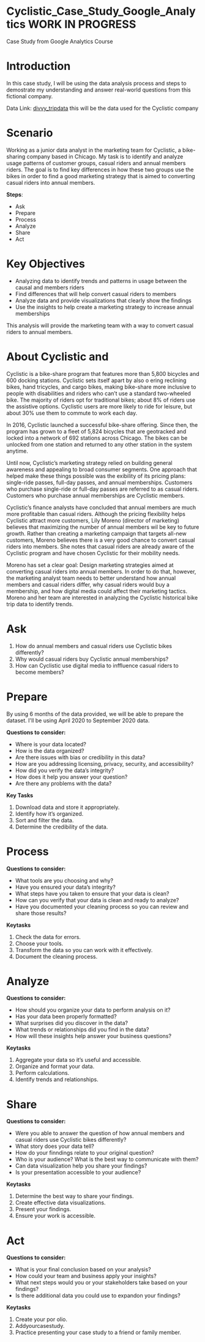 # Cyclistic_Case_Study_Google_Analytics WORK IN PROGRESS
Case Study from Google Analytics Course 

# Introduction
In this case study, I will be using the data analysis process and steps to demostrate my understanding and answer real-world questions from this fictional company.

Data Link: [divvy_tripdata](https://divvy-tripdata.s3.amazonaws.com/index.html) this will be the data used for the Cyclistic company

# Scenario
Working as a junior data analyst in the marketing team for Cyclistic, a bike-sharing company based in Chicago. 
My task is to identify and analyze usage patterns of customer groups, casual riders and annual members riders. 
The goal is to find key differences in how these two groups use the bikes in order to find a good marketing strategy
that is aimed to converting casual riders into annual members. 

__Steps__:
* Ask
* Prepare
* Process
* Analyze
* Share
* Act

# Key Objectives
* Analyzing data to identify trends and patterns in usage between the causal and members riders
* Find differences that will help convert casual riders to members
* Analyze data and provide visualizations that clearly show the findings
* Use the insights to help create a marketing strategy to increase annual memberships

This analysis will provide the marketing team with a way to convert casual riders to annual members.

# About Cyclistic and 
Cyclistic is a bike-share program that features more than 5,800 bicycles and 600 docking stations. Cyclistic sets itself apart
by also o ering reclining bikes, hand tricycles, and cargo bikes, making bike-share more inclusive to people with disabilities
and riders who can’t use a standard two-wheeled bike. The majority of riders opt for traditional bikes; about 8% of riders use
the assistive options. Cyclistic users are more likely to ride for leisure, but about 30% use them to commute to work each
day.

In 2016, Cyclistic launched a successful bike-share offering. Since then, the program has grown to a fleet of 5,824 bicycles that are
geotracked and locked into a network of 692 stations across Chicago. The bikes can be unlocked from one station and returned to
any other station in the system anytime.

Until now, Cyclistic’s marketing strategy relied on building general awareness and appealing to broad consumer segments. One
approach that helped make these things possible was the exibility of its pricing plans: single-ride passes, full-day passes, and
annual memberships. Customers who purchase single-ride or full-day passes are referred to as casual riders. Customers who
purchase annual memberships are Cyclistic members.

Cyclistic’s finance analysts have concluded that annual members are much more profitable than casual riders. Although the pricing
flexibility helps Cyclistic attract more customers, Lily Moreno (director of marketing) believes that maximizing the number of annual 
members wil be key to future growth. Rather than creating a marketing campaign that targets all-new customers, Moreno believes there 
is a very good chance to convert casual riders into members. She notes that casual riders are already aware of the Cyclistic program and have
chosen Cyclistic for their mobility needs.

Moreno has set a clear goal: Design marketing strategies aimed at converting casual riders into annual members. In order to do
that, however, the marketing analyst team needs to better understand how annual members and casual riders differ, why casual
riders would buy a membership, and how digital media could affect their marketing tactics. Moreno and her team are interested in
analyzing the Cyclistic historical bike trip data to identify trends.

# Ask
1. How do annual members and casual riders use Cyclistic bikes differently?
2. Why would casual riders buy Cyclistic annual memberships?
3. How can Cyclistic use digital media to inffluence casual riders to become members?

# Prepare
By using 6 months of the data provided, we will be able to prepare the dataset.
I'll be using April 2020 to September 2020 data.

__Questions to consider:__
* Where is your data located?
* How is the data organized?
* Are there issues with bias or credibility in this data?
* How are you addressing licensing, privacy, security, and accessibility?
* How did you verify the data’s integrity?
* How does it help you answer your question?
* Are there any problems with the data?

__Key Tasks__
1. Download data and store it appropriately.
2. Identify how it’s organized.
3. Sort and filter the data.
4. Determine the credibility of the data.
   
# Process
__Questions to consider:__
* What tools are you choosing and why?
* Have you ensured your data’s integrity?
* What steps have you taken to ensure that your data is clean?
* How can you verify that your data is clean and ready to analyze?
* Have you documented your cleaning process so you can review and share those results?

__Keytasks__
1. Check the data for errors.
2. Choose your tools.
3. Transform the data so you can work with it effectively.
4. Document the cleaning process.

# Analyze
__Questions to consider:__
* How should you organize your data to perform analysis on it?
* Has your data been properly formatted?
* What surprises did you discover in the data?
* What trends or relationships did you find in the data?
* How will these insights help answer your business questions?
  
__Keytasks__
1. Aggregate your data so it’s useful and accessible.
2. Organize and format your data.
3. Perform calculations.
4. Identify trends and relationships.

# Share
__Questions to consider:__
* Were you able to answer the question of how annual members and casual riders use Cyclistic bikes differently?
* What story does your data tell?
* How do your finndings relate to your original question?
* Who is your audience? What is the best way to communicate with them?
* Can data visualization help you share your findings?
* Is your presentation accessible to your audience?
  
 __Keytasks__
 1. Determine the best way to share your findings.
 2. Create effective data visualizations.
 3. Present your findings.
 4. Ensure your work is accessible.

# Act
__Questions to consider:__
* What is your final conclusion based on your analysis?
* How could your team and business apply your insights?
* What next steps would you or your stakeholders take based on your findings?
* Is there additional data you could use to expandon your findings?
  
 __Keytasks__
 1. Create your por olio.
 2. Addyourcasestudy.
 3. Practice presenting your case study to a friend or family member.
